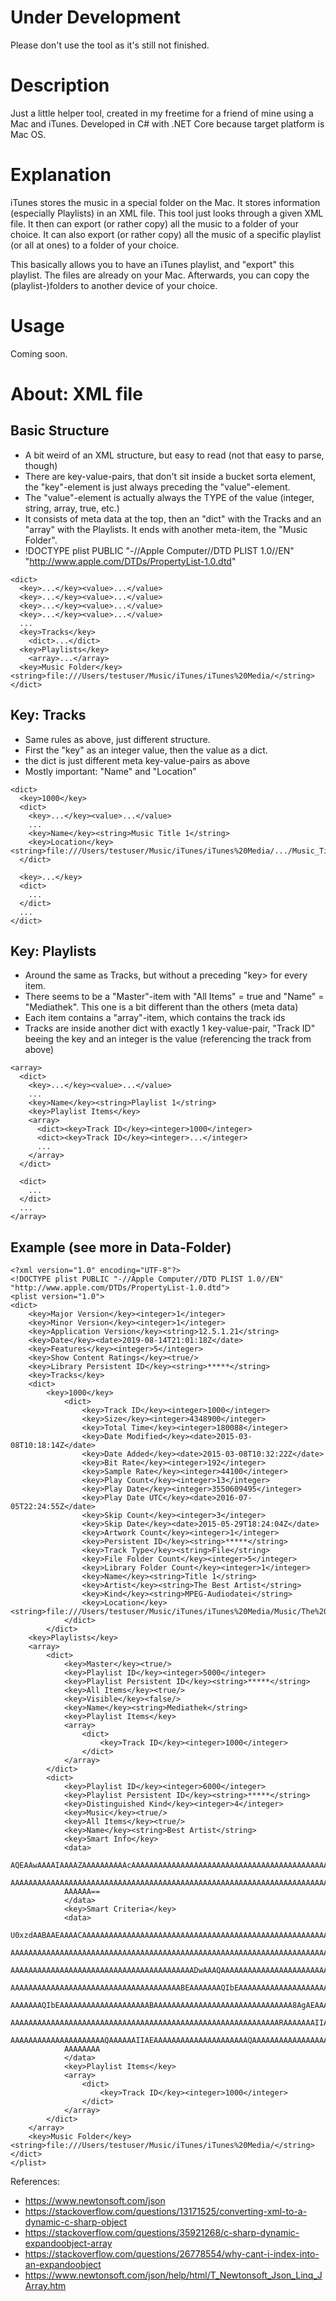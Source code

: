 # Under Development
Please don't use the tool as it's still not finished.

# Description
Just a little helper tool, created in my freetime for a friend of mine using a Mac and iTunes.
Developed in C# with .NET Core because target platform is Mac OS.

# Explanation
iTunes stores the music in a special folder on the Mac.
It stores information (especially Playlists) in an XML file.
This tool just looks through a given XML file.
It then can export (or rather copy) all the music to a folder of your choice.
It can also export (or rather copy) all the music of a specific playlist (or all at ones) to a folder of your choice.

This basically allows you to have an iTunes playlist, and "export" this playlist. The files are already on your Mac.
Afterwards, you can copy the (playlist-)folders to another device of your choice.

# Usage
Coming soon.

# About: XML file
## Basic Structure
- A bit weird of an XML structure, but easy to read (not that easy to parse, though)
- There are key-value-pairs, that don't sit inside a bucket sorta element, the "key"-element is just always preceding the "value"-element.
- The "value"-element is actually always the TYPE of the value (integer, string, array, true, etc.)
- It consists of meta data at the top, then an "dict" with the Tracks and an "array" with the Playlists. It ends with another meta-item, the "Music Folder".
- !DOCTYPE plist PUBLIC "-//Apple Computer//DTD PLIST 1.0//EN" "http://www.apple.com/DTDs/PropertyList-1.0.dtd"
```
<dict>
  <key>...</key><value>...</value>
  <key>...</key><value>...</value>
  <key>...</key><value>...</value>
  <key>...</key><value>...</value>
  ...  
  <key>Tracks</key>
    <dict>...</dict>
  <key>Playlists</key>
    <array>...</array>
  <key>Music Folder</key><string>file:///Users/testuser/Music/iTunes/iTunes%20Media/</string>
</dict>
```

## Key: Tracks
- Same rules as above, just different structure.
- First the "key" as an integer value, then the value as a dict.
- the dict is just different meta key-value-pairs as above
- Mostly important: "Name" and "Location"
```
<dict>
  <key>1000</key>
  <dict>
    <key>...</key><value>...</value>
    ...
    <key>Name</key><string>Music Title 1</string>
    <key>Location</key><string>file:///Users/testuser/Music/iTunes/iTunes%20Media/.../Music_Title_1.mp3</string>
  </dict>
  
  <key>...</key>
  <dict>
    ...
  </dict>
  ...
</dict>
```

## Key: Playlists
- Around the same as Tracks, but without a preceding "key> for every item.
- There seems to be a "Master"-item with "All Items" = true and "Name" = "Mediathek". This one is a bit different than the others (meta data)
- Each item contains a "array"-item, which contains the track ids
- Tracks are inside another dict with exactly 1 key-value-pair, "Track ID" beeing the key and an integer is the value (referencing the track from above)
```
<array>
  <dict>
    <key>...</key><value>...</value>
    ...
    <key>Name</key><string>Playlist 1</string>
    <key>Playlist Items</key>
    <array>
      <dict><key>Track ID</key><integer>1000</integer>
      <dict><key>Track ID</key><integer>...</integer>
      ...
    </array>
  </dict>
  
  <dict>
    ...
  </dict>
  ...
</array>
```

## Example (see more in Data-Folder)
```
<?xml version="1.0" encoding="UTF-8"?>
<!DOCTYPE plist PUBLIC "-//Apple Computer//DTD PLIST 1.0//EN" "http://www.apple.com/DTDs/PropertyList-1.0.dtd">
<plist version="1.0">
<dict>
    <key>Major Version</key><integer>1</integer>
    <key>Minor Version</key><integer>1</integer>
    <key>Application Version</key><string>12.5.1.21</string>
    <key>Date</key><date>2019-08-14T21:01:18Z</date>
    <key>Features</key><integer>5</integer>
    <key>Show Content Ratings</key><true/>
    <key>Library Persistent ID</key><string>*****</string>
    <key>Tracks</key>
    <dict>
        <key>1000</key>
            <dict>
                <key>Track ID</key><integer>1000</integer>
                <key>Size</key><integer>4348900</integer>
                <key>Total Time</key><integer>180088</integer>
                <key>Date Modified</key><date>2015-03-08T10:18:14Z</date>
                <key>Date Added</key><date>2015-03-08T10:32:22Z</date>
                <key>Bit Rate</key><integer>192</integer>
                <key>Sample Rate</key><integer>44100</integer>
                <key>Play Count</key><integer>13</integer>
                <key>Play Date</key><integer>3550609495</integer>
                <key>Play Date UTC</key><date>2016-07-05T22:24:55Z</date>
                <key>Skip Count</key><integer>3</integer>
                <key>Skip Date</key><date>2015-05-29T18:24:04Z</date>
                <key>Artwork Count</key><integer>1</integer>
                <key>Persistent ID</key><string>*****</string>
                <key>Track Type</key><string>File</string>
                <key>File Folder Count</key><integer>5</integer>
                <key>Library Folder Count</key><integer>1</integer>
                <key>Name</key><string>Title 1</string>
                <key>Artist</key><string>The Best Artist</string>
                <key>Kind</key><string>MPEG-Audiodatei</string>
                <key>Location</key><string>file:///Users/testuser/Music/iTunes/iTunes%20Media/Music/The%20Best%20Artist/Unknown%20Album/Title_1.mp3</string>
            </dict>
        </dict>
    <key>Playlists</key>
    <array>
        <dict>
            <key>Master</key><true/>
            <key>Playlist ID</key><integer>5000</integer>
            <key>Playlist Persistent ID</key><string>*****</string>
            <key>All Items</key><true/>
            <key>Visible</key><false/>
            <key>Name</key><string>Mediathek</string>
            <key>Playlist Items</key>
            <array>
                <dict>
                    <key>Track ID</key><integer>1000</integer>
                </dict>
            </array>
        </dict>
        <dict>
            <key>Playlist ID</key><integer>6000</integer>
            <key>Playlist Persistent ID</key><string>*****</string>
            <key>Distinguished Kind</key><integer>4</integer>
            <key>Music</key><true/>
            <key>All Items</key><true/>
            <key>Name</key><string>Best Artist</string>
            <key>Smart Info</key>
            <data>
            AQEAAwAAAAIAAAAZAAAAAAAAAAcAAAAAAAAAAAAAAAAAAAAAAAAAAAAAAAAAAAAAAAAAAAAA
            AAAAAAAAAAAAAAAAAAAAAAAAAAAAAAAAAAAAAAAAAAAAAAAAAAAAAAAAAAAAAAAAAAAAAAAA
            AAAAAA==
            </data>
            <key>Smart Criteria</key>
            <data>
            U0xzdAABAAEAAAACAAAAAAAAAAAAAAAAAAAAAAAAAAAAAAAAAAAAAAAAAAAAAAAAAAAAAAAA
            AAAAAAAAAAAAAAAAAAAAAAAAAAAAAAAAAAAAAAAAAAAAAAAAAAAAAAAAAAAAAAAAAAAAAAAA
            AAAAAAAAAAAAAAAAAAAAAAAAAAAAAAAAAAAAAAAAADwAAAQAAAAAAAAAAAAAAAAAAAAAAAAA
            AAAAAAAAAAAAAAAAAAAAAAAAAAAAAAAAAAAAAABEAAAAAAAQIbEAAAAAAAAAAAAAAAAAAAAB
            AAAAAAAQIbEAAAAAAAAAAAAAAAAAAAABAAAAAAAAAAAAAAAAAAAAAAAAAAAAAAA8AgAEAAAA
            AAAAAAAAAAAAAAAAAAAAAAAAAAAAAAAAAAAAAAAAAAAAAAAAAAAAAAAAAAAARAAAAAAAIIAE
            AAAAAAAAAAAAAAAAAAAAAQAAAAAAIIAEAAAAAAAAAAAAAAAAAAAAAQAAAAAAAAAAAAAAAAAA
            AAAAAAAA
            </data>
            <key>Playlist Items</key>
            <array>
                <dict>
                    <key>Track ID</key><integer>1000</integer>
                </dict>
            </array>
        </dict>
    </array>
    <key>Music Folder</key><string>file:///Users/testuser/Music/iTunes/iTunes%20Media/</string>
</dict>
</plist>
```

References:
- https://www.newtonsoft.com/json
- https://stackoverflow.com/questions/13171525/converting-xml-to-a-dynamic-c-sharp-object
- https://stackoverflow.com/questions/35921268/c-sharp-dynamic-expandoobject-array
- https://stackoverflow.com/questions/26778554/why-cant-i-index-into-an-expandoobject
- https://www.newtonsoft.com/json/help/html/T_Newtonsoft_Json_Linq_JArray.htm

